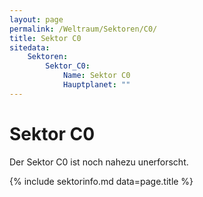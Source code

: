 ```yaml
---
layout: page
permalink: /Weltraum/Sektoren/C0/
title: Sektor C0
sitedata:
    Sektoren:
        Sektor_C0:
            Name: Sektor C0
            Hauptplanet: ""
---
```


# Sektor C0

Der Sektor C0 ist noch nahezu unerforscht.

{% include sektorinfo.md data=page.title %}

